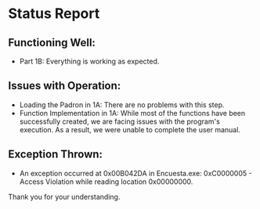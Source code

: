 # Status Report

## Functioning Well:
- Part 1B: Everything is working as expected.

## Issues with Operation:
- Loading the Padron in 1A: There are no problems with this step.
- Function Implementation in 1A: While most of the functions have been successfully created, we are facing issues with the program's execution. As a result, we were unable to complete the user manual.

## Exception Thrown:
- An exception occurred at 0x00B042DA in Encuesta.exe: 0xC0000005 - Access Violation while reading location 0x00000000.

Thank you for your understanding.
